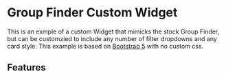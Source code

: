 # Group Finder Custom Widget

This is an exmple of a custom Widget that mimicks the stock Group Finder, but can be customzied to include any number of filter dropdowns and any card style. This example is based on [Bootstrap 5](https://getbootstrap.com/) with no custom css.

## Features
